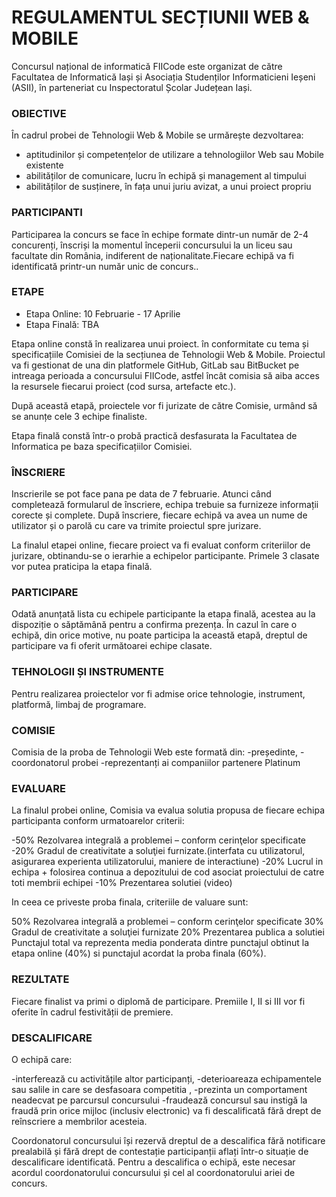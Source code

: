 # REGULAMENTUL SECȚIUNII WEB & MOBILE

Concursul național de informatică FIICode este organizat de către Facultatea de Informatică Iași și Asociația Studenților Informaticieni Ieșeni (ASII), în parteneriat cu Inspectoratul Școlar Județean Iași.

### OBIECTIVE

În cadrul probei de Tehnologii Web & Mobile se urmărește dezvoltarea:

- aptitudinilor și competențelor de utilizare a tehnologiilor Web sau Mobile existente
- abilităților de comunicare, lucru în echipă și management al timpului
- abilităților de susținere, în fața unui juriu avizat, a unui proiect propriu

### PARTICIPANTI

Participarea la concurs se face în echipe formate dintr-un număr de 2-4 concurenți, înscriși la momentul începerii concursului la un liceu sau facultate din România, indiferent de naționalitate.Fiecare echipă va fi identificată printr-un număr unic de concurs..

### ETAPE

- Etapa Online: 10 Februarie - 17 Aprilie
- Etapa Finală: TBA

Etapa online constă în realizarea unui proiect. în conformitate cu tema și specificațiile Comisiei de la secțiunea de Tehnologii Web & Mobile. Proiectul va fi gestionat de una din platformele GitHub, GitLab sau BitBucket pe intreaga perioada a concursului FIICode, astfel încât comisia să aiba acces la resursele fiecarui proiect (cod sursa, artefacte etc.).

După această etapă, proiectele vor fi jurizate de către Comisie, urmând să se anunțe cele 3 echipe finaliste.

Etapa finală constă într-o probă practică desfasurata la Facultatea de Informatica pe baza specificațiilor Comisiei.

### ÎNSCRIERE

Inscrierile se pot face pana pe data de 7 februarie. Atunci când completează formularul de înscriere, echipa trebuie sa furnizeze informații corecte și complete. După înscriere, fiecare echipă va avea un nume de utilizator și o parolă cu care va trimite proiectul spre jurizare.

La finalul etapei online, fiecare proiect va fi evaluat conform criteriilor de jurizare, obtinandu-se o ierarhie a echipelor participante. Primele 3 clasate vor putea praticipa la etapa finală.

### PARTICIPARE

Odată anunțată lista cu echipele participante la etapa finală, acestea au la dispoziție o săptămână pentru a confirma prezența. În cazul în care o echipă, din orice motive, nu poate participa la această etapă, dreptul de participare va fi oferit următoarei echipe clasate.

### TEHNOLOGII ȘI INSTRUMENTE

Pentru realizarea proiectelor vor fi admise orice tehnologie, instrument, platformă, limbaj de programare.

### COMISIE

Comisia de la proba de Tehnologii Web este formată din:
-președinte,
-coordonatorul probei
-reprezentanți ai companiilor partenere Platinum

### EVALUARE

La finalul probei online, Comisia va evalua solutia propusa de fiecare echipa participanta conform urmatoarelor criterii:

-50% Rezolvarea integrală a problemei – conform cerinţelor specificate
-20% Gradul de creativitate a soluţiei furnizate.(interfata cu utilizatorul, asigurarea experienta utilizatorului, maniere de interactiune)
-20% Lucrul in echipa + folosirea continua a depozitului de cod asociat proiectului de catre toti membrii echipei
-10% Prezentarea solutiei (video)

In ceea ce priveste proba finala, criteriile de valuare sunt:

50% Rezolvarea integrală a problemei – conform cerinţelor specificate
30% Gradul de creativitate a soluţiei furnizate
20% Prezentarea publica a solutiei
Punctajul total va reprezenta media ponderata dintre punctajul obtinut la etapa online (40%) si punctajul acordat la proba finala (60%).

### REZULTATE

Fiecare finalist va primi o diplomă de participare. Premiile I, II si III vor fi oferite în cadrul festivității de premiere.

### DESCALIFICARE

O echipă care:

-interferează cu activitățile altor participanți,
-deterioareaza echipamentele sau salile in care se desfasoara competitia ,
-prezinta un comportament neadecvat pe parcursul concursului
-fraudează concursul sau instigă la fraudă prin orice mijloc (inclusiv electronic) va fi descalificată fără drept de reînscriere a membrilor acesteia.

Coordonatorul concursului își rezervă dreptul de a descalifica fără notificare prealabilă și fără drept de contestație participanții aflați într-o situație de descalificare identificată. Pentru a descalifica o echipă, este necesar acordul coordonatorului concursului și cel al coordonatorului ariei de concurs.
